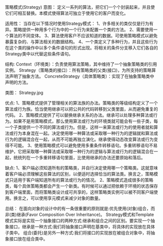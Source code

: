 
策略模式(Strategy)
意图：
定义一系列的算法，把它们一个个封装起来，并且使它们可相互替换。本模式使得算法可独立于使用它的客户而变化。

适用性：
当存在以下情况时使用Strategy模式：
1、许多相关的类仅仅是行为有异。策略提供一种用多个行为中的一个行为来配置一个类的方法。
2、需要使用一个算法的不同变体。
3、算法使用客户不应该知道的数据。可使用策略模式以避免暴露复杂的、与算法相关的数据结构。
4、一个类定义了多种行为，并且这些行为在这个类的操作中以多个条件语句的形式出现。将相关的条件分支移入它们各自的Strategy类中以代替这些条件语句。

结构:
Context（环境类）：负责使用算法策略，其中维持了一个抽象策略类的引用实例。
Strategy（策略类的接口）：所有策略类的父类(接口)，为所支持的策略算法声明了抽象方法。
ConcreteStrategy（具体策略类）：实现了在抽象策略类中声明的方法。

类图：
Strategy.jpg

优点:
1、策略模式提供了管理相关的算法族的办法。策略类的等级结构定义了一个算法或行为族。恰当使用继承可以把公共的代码转移到父类里面，从而避免重复的代码。
2、策略模式提供了可以替换继承关系的办法。继承可以处理多种算法或行为。如果不是用策略模式，那么使用算法或行为的环境类就可能会有一些子类，每一个子类提供一个不同的算法或行为。但是，这样一来算法或行为的使用者就和算法或行为本身混在一起。决定使用哪一种算法或采取哪一种行为的逻辑就和算法或行为的逻辑混合在一起，从而不可能再独立演化。继承使得动态改变算法或行为变得不可能。
3、使用策略模式可以避免使用多重条件转移语句。多重转移语句不易维护，它把采取哪一种算法或采取哪一种行为的逻辑与算法或行为的逻辑混合在一起，统统列在一个多重转移语句里面，比使用继承的办法还要原始和落后。

缺点:
1、客户端必须知道所有的策略类，并自行决定使用哪一个策略类。这就意味着客户端必须理解这些算法的区别，以便适时选择恰当的算法类。换言之，策略模式只适用于客户端知道所有的算法或行为的情况。
2、策略模式造成很多的策略类，每个具体策略类都会产生一个新类。有时候可以通过把依赖于环境的状态保存到客户端里面，而将策略类设计成可共享的，这样策略类实例可以被不同客户端使用。换言之，可以使用享元模式来减少对象的数量。

总结：
在面向对象的设计中的有一条很重要的原则就是:优先使用(对象)组合，而非(类)继承(Favor Composition Over Inheritance)。
Strategy模式和Template模式实际是实现一个抽象接口的两种方式:继承和组合之间的区别。要实现一个抽象接口，继承是一种方式:我们将抽象接口声明在基类中，将具体的实现放在具体子类中。
组合(委托)是另外一种方式:我们将接口的实现放在被组合对象中，将抽象接口放在组合类中。
